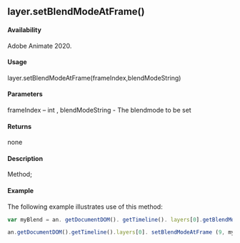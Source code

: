 ## layer.setBlendModeAtFrame()	

#### Availability

Adobe Animate 2020.

#### Usage

layer.setBlendModeAtFrame(frameIndex,blendModeString)		

#### Parameters

frameIndex – int , blendModeString - The blendmode to be set	

#### Returns

none		

#### Description

Method; 

#### Example

The following example illustrates use of this method:


```javascript
var myBlend = an. getDocumentDOM(). getTimeline(). layers[0].getBlendModeAtFrame (0);

an.getDocumentDOM().getTimeline().layers[0]. setBlendModeAtFrame (9, myBlend);	
```